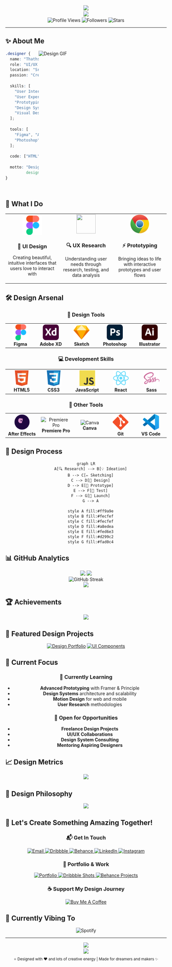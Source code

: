 <div align="center">
  <img src="https://capsule-render.vercel.app/api?type=waving&color=gradient&customColorList=12,8,18,19,20&height=200&section=header&text=Creative%20Designer&fontSize=45&fontColor=fff&animation=fadeIn&fontAlignY=35&desc=Crafting%20Beautiful%20Digital%20Experiences&descAlignY=55&descSize=18"/>
</div>

<div align="center">
  <img src="https://readme-typing-svg.herokuapp.com?font=Playfair+Display&size=35&pause=1000&color=FF6B9D&center=true&vCenter=true&width=700&height=80&lines=UI%2FUX+Designer+%F0%9F%8E%A8;Digital+Product+Designer+%E2%9C%A8;User+Experience+Architect+%F0%9F%92%AB;Creative+Problem+Solver+%F0%9F%9A%80;Design+Systems+Expert+%F0%9F%8E%AF" />
</div>

<div align="center">
  <img src="https://komarev.com/ghpvc/?username=thathsaranivenurathnasuriya&label=Profile%20Views&color=ff69b4&style=for-the-badge" alt="Profile Views" />
  <img src="https://img.shields.io/github/followers/thathsaranivenurathnasuriya?label=Followers&style=for-the-badge&color=9c88ff&labelColor=302D41" alt="Followers" />
  <img src="https://img.shields.io/github/stars/thathsaranivenurathnasuriya?label=Stars&style=for-the-badge&color=f9e2af&labelColor=302D41" alt="Stars" />
</div>

---

## ✨ About Me

<img align="right" alt="Design GIF" width="400" src="https://raw.githubusercontent.com/gist/manojkiran/c17ef76c371c4bac5bb0cc74c96c082d/raw/bcae22eb61473677a5e59e7b34676b8c3f2c1a43/designer.gif">

```css
.designer {
  name: "Thathsarani venura thnasuriya";
  role: "UI/UX Designer";
  location: "Sri Lanka 🇱🇰";
  passion: "Creating meaningful user experiences";
  
  skills: [
    "User Interface Design",
    "User Experience Research", 
    "Prototyping & Wireframing",
    "Design Systems",
    "Visual Design"
  ];
  
  tools: [
    "Figma", "Adobe XD", "Sketch",
    "Photoshop", "Illustrator", "After Effects"
  ];
  
  code: ["HTML", "CSS", "JavaScript"];
  
  motto: "Design is not just what it looks like - 
         design is how it works! 💫";
}
```

<br clear="right"/>

## 🎯 What I Do

<table>
<tr>
<td width="33%" align="center">
<img src="https://raw.githubusercontent.com/devicons/devicon/master/icons/figma/figma-original.svg" width="60" height="60">
<h3>🎨 UI Design</h3>
<p>Creating beautiful, intuitive interfaces that users love to interact with</p>
</td>
<td width="33%" align="center">
<img src="https://cdn.jsdelivr.net/gh/devicons/devicon/icons/materialui/materialui-original.svg" width="60" height="60">
<h3>🔍 UX Research</h3>
<p>Understanding user needs through research, testing, and data analysis</p>
</td>
<td width="33%" align="center">
<img src="https://raw.githubusercontent.com/devicons/devicon/master/icons/chrome/chrome-original.svg" width="60" height="60">
<h3>⚡ Prototyping</h3>
<p>Bringing ideas to life with interactive prototypes and user flows</p>
</td>
</tr>
</table>

## 🛠️ Design Arsenal

<div align="center">

### 🎨 Design Tools
<table>
<tr>
<td align="center" width="120">
<img src="https://raw.githubusercontent.com/devicons/devicon/master/icons/figma/figma-original.svg" width="50" height="50" alt="Figma" />
<br><strong>Figma</strong>
</td>
<td align="center" width="120">
<img src="https://raw.githubusercontent.com/devicons/devicon/master/icons/xd/xd-plain.svg" width="50" height="50" alt="Adobe XD" />
<br><strong>Adobe XD</strong>
</td>
<td align="center" width="120">
<img src="https://raw.githubusercontent.com/devicons/devicon/master/icons/sketch/sketch-original.svg" width="50" height="50" alt="Sketch" />
<br><strong>Sketch</strong>
</td>
<td align="center" width="120">
<img src="https://raw.githubusercontent.com/devicons/devicon/master/icons/photoshop/photoshop-plain.svg" width="50" height="50" alt="Photoshop" />
<br><strong>Photoshop</strong>
</td>
<td align="center" width="120">
<img src="https://raw.githubusercontent.com/devicons/devicon/master/icons/illustrator/illustrator-plain.svg" width="50" height="50" alt="Illustrator" />
<br><strong>Illustrator</strong>
</td>
</tr>
</table>

### 💻 Development Skills
<table>
<tr>
<td align="center" width="120">
<img src="https://raw.githubusercontent.com/devicons/devicon/master/icons/html5/html5-original.svg" width="50" height="50" alt="HTML5" />
<br><strong>HTML5</strong>
</td>
<td align="center" width="120">
<img src="https://raw.githubusercontent.com/devicons/devicon/master/icons/css3/css3-original.svg" width="50" height="50" alt="CSS3" />
<br><strong>CSS3</strong>
</td>
<td align="center" width="120">
<img src="https://raw.githubusercontent.com/devicons/devicon/master/icons/javascript/javascript-original.svg" width="50" height="50" alt="JavaScript" />
<br><strong>JavaScript</strong>
</td>
<td align="center" width="120">
<img src="https://raw.githubusercontent.com/devicons/devicon/master/icons/react/react-original.svg" width="50" height="50" alt="React" />
<br><strong>React</strong>
</td>
<td align="center" width="120">
<img src="https://raw.githubusercontent.com/devicons/devicon/master/icons/sass/sass-original.svg" width="50" height="50" alt="Sass" />
<br><strong>Sass</strong>
</td>
</tr>
</table>

### 🔧 Other Tools
<table>
<tr>
<td align="center" width="120">
<img src="https://raw.githubusercontent.com/devicons/devicon/master/icons/aftereffects/aftereffects-original.svg" width="50" height="50" alt="After Effects" />
<br><strong>After Effects</strong>
</td>
<td align="center" width="120">
<img src="https://raw.githubusercontent.com/devicons/devicon/master/icons/premiere/premiere-original.svg" width="50" height="50" alt="Premiere Pro" />
<br><strong>Premiere Pro</strong>
</td>
<td align="center" width="120">
<img src="https://cdn.jsdelivr.net/gh/devicons/devicon/icons/canva/canva-original.svg" width="50" height="50" alt="Canva" />
<br><strong>Canva</strong>
</td>
<td align="center" width="120">
<img src="https://raw.githubusercontent.com/devicons/devicon/master/icons/git/git-original.svg" width="50" height="50" alt="Git" />
<br><strong>Git</strong>
</td>
<td align="center" width="120">
<img src="https://raw.githubusercontent.com/devicons/devicon/master/icons/vscode/vscode-original.svg" width="50" height="50" alt="VS Code" />
<br><strong>VS Code</strong>
</td>
</tr>
</table>

</div>

## 🌈 Design Process

<div align="center">

```mermaid
graph LR
    A[🔍 Research] --> B[💡 Ideation]
    B --> C[✏️ Sketching]
    C --> D[🎨 Design]
    D --> E[🔄 Prototype]
    E --> F[🧪 Test]
    F --> G[🚀 Launch]
    G --> A
    
    style A fill:#ff9a9e
    style B fill:#fecfef
    style C fill:#fecfef
    style D fill:#a8edea
    style E fill:#fed6e3
    style F fill:#d299c2
    style G fill:#fad0c4
```

</div>

## 📊 GitHub Analytics

<div align="center">
  <img height="180em" src="https://github-readme-stats.vercel.app/api?username=thathsaranivenurathnasuriya&show_icons=true&theme=material-palenight&hide_border=true&count_private=true&include_all_commits=true" />
  <img height="180em" src="https://github-readme-stats.vercel.app/api/top-langs/?username=thathsaranivenurathnasuriya&layout=compact&theme=material-palenight&hide_border=true&langs_count=8" />
</div>

<div align="center">
  <img src="https://streak-stats.demolab.com/?user=thathsaranivenurathnasuriya&theme=material-palenight&hide_border=true" alt="GitHub Streak" />
</div>

<div align="center">
  <img src="https://github-readme-activity-graph.vercel.app/graph?username=thathsaranivenurathnasuriya&theme=material-palenight&hide_border=true&bg_color=292D3E&color=C792EA&line=82AAFF&point=FFCB6B" />
</div>

## 🏆 Achievements

<div align="center">
  <img src="https://github-profile-trophy.vercel.app/?username=thathsaranivenurathnasuriya&theme=material-palenight&no-frame=true&row=1&column=7&margin-h=15&margin-w=5" />
</div>

## 🎨 Featured Design Projects

<div align="center">

[![Design Portfolio](https://github-readme-stats.vercel.app/api/pin/?username=thathsaranivenurathnasuriya&repo=design-portfolio&theme=material-palenight&hide_border=true)](https://github.com/thathsaranivenurathnasuriya/design-portfolio)
[![UI Components](https://github-readme-stats.vercel.app/api/pin/?username=thathsaranivenurathnasuriya&repo=ui-components&theme=material-palenight&hide_border=true)](https://github.com/thathsaranivenurathnasuriya/ui-components)

</div>

## 🎯 Current Focus

<div align="center">

### 🌱 Currently Learning
- **Advanced Prototyping** with Framer & Principle
- **Design Systems** architecture and scalability
- **Motion Design** for web and mobile
- **User Research** methodologies

### 💼 Open for Opportunities
- **Freelance Design Projects**
- **UI/UX Collaborations**
- **Design System Consulting**
- **Mentoring Aspiring Designers**

</div>

## 📈 Design Metrics

<div align="center">
  <img src="https://activity-graph.herokuapp.com/graph?username=thathsaranivenurathnasuriya&theme=material-palenight&hide_border=true&custom_title=Design%20Activity%20Graph" />
</div>

## 💫 Design Philosophy

<div align="center">
  <img src="https://quotes-github-readme.vercel.app/api?type=horizontal&theme=material-palenight&quote=Good%20design%20is%20invisible.%20Great%20design%20is%20felt." />
</div>

## 🤝 Let's Create Something Amazing Together!

<div align="center">

### 📬 Get In Touch

<a href="mailto:designer@email.com">
  <img src="https://img.shields.io/badge/Email-FF6B9D?style=for-the-badge&logo=gmail&logoColor=white" alt="Email" />
</a>
<a href="https://dribbble.com/yourusername">
  <img src="https://img.shields.io/badge/Dribbble-EA4C89?style=for-the-badge&logo=dribbble&logoColor=white" alt="Dribbble" />
</a>
<a href="https://behance.net/yourusername">
  <img src="https://img.shields.io/badge/Behance-1769ff?style=for-the-badge&logo=behance&logoColor=white" alt="Behance" />
</a>
<a href="https://linkedin.com/in/yourusername">
  <img src="https://img.shields.io/badge/LinkedIn-0077B5?style=for-the-badge&logo=linkedin&logoColor=white" alt="LinkedIn" />
</a>
<a href="https://instagram.com/yourusername">
  <img src="https://img.shields.io/badge/Instagram-E4405F?style=for-the-badge&logo=instagram&logoColor=white" alt="Instagram" />
</a>

### 🎨 Portfolio & Work

<a href="https://your-portfolio-website.com" target="_blank">
  <img src="https://img.shields.io/badge/Portfolio-FF6B9D?style=for-the-badge&logo=google-chrome&logoColor=white" alt="Portfolio" />
</a>
<a href="https://dribbble.com/yourusername" target="_blank">
  <img src="https://img.shields.io/badge/Dribbble_Shots-EA4C89?style=for-the-badge&logo=dribbble&logoColor=white" alt="Dribbble Shots" />
</a>
<a href="https://behance.net/yourusername" target="_blank">
  <img src="https://img.shields.io/badge/Behance_Projects-1769FF?style=for-the-badge&logo=behance&logoColor=white" alt="Behance Projects" />
</a>

### ☕ Support My Design Journey

<a href="https://www.buymeacoffee.com/yourusername" target="_blank">
  <img src="https://cdn.buymeacoffee.com/buttons/v2/default-yellow.png" alt="Buy Me A Coffee" style="height: 60px !important;width: 217px !important;" />
</a>

</div>

## 🎵 Currently Vibing To

<div align="center">
  <img src="https://spotify-github-profile.vercel.app/api/spotify?background_color=292D3E&border_color=C792EA" alt="Spotify" />
</div>

---

<div align="center">
  <img src="https://capsule-render.vercel.app/api?type=waving&color=gradient&customColorList=12,8,18,19,20&height=120&section=footer" />
</div>

<div align="center">
  <img src="https://readme-typing-svg.herokuapp.com?font=Playfair+Display&pause=1000&color=FF6B9D&center=true&vCenter=true&width=600&lines=Thanks+for+stopping+by!+%F0%9F%8E%A8;Let's+design+the+future+together!+%E2%9C%A8;Keep+creating+beautiful+experiences!+%F0%9F%92%AB" />
</div>

<div align="center">
  <sub>⭐️ Designed with ❤️ and lots of creative energy | Made for dreamers and makers ✨</sub>
</div>
